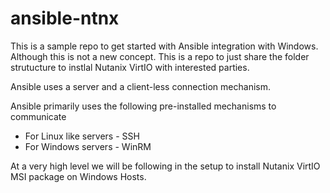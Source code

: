 # ansible-ntnx

This is a sample repo to get started with Ansible integration with Windows. Although this is not a new concept. This is a repo to just share the folder strutucture to instlal Nutanix VirtIO with interested parties. 

Ansible uses a server and a client-less connection mechanism.

Ansible primarily uses the following pre-installed mechanisms to communicate

- For Linux like servers - SSH 
- For Windows servers - WinRM 

At a very high level we will be following in the setup to install Nutanix VirtIO MSI package on Windows Hosts.